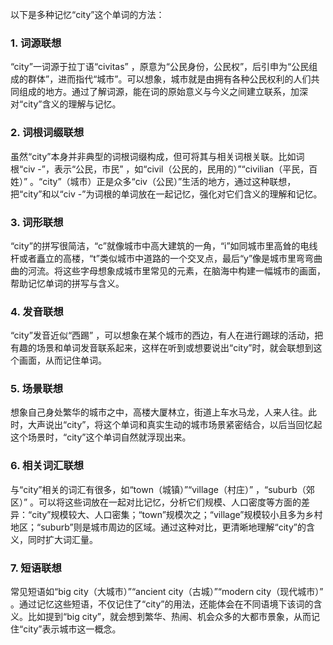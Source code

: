 以下是多种记忆“city”这个单词的方法：

### 1. 词源联想
“city”一词源于拉丁语“civitas” ，原意为“公民身份，公民权”，后引申为“公民组成的群体”，进而指代“城市”。可以想象，城市就是由拥有各种公民权利的人们共同组成的地方。通过了解词源，能在词的原始意义与今义之间建立联系，加深对“city”含义的理解与记忆。

### 2. 词根词缀联想
虽然“city”本身并非典型的词根词缀构成，但可将其与相关词根关联。比如词根“civ -”，表示“公民，市民” ，如“civil（公民的，民用的）”“civilian（平民，百姓）” 。“city”（城市）正是众多“civ（公民）”生活的地方，通过这种联想，把“city”和以“civ -”为词根的单词放在一起记忆，强化对它们含义的理解和记忆。

### 3. 词形联想
“city”的拼写很简洁，“c”就像城市中高大建筑的一角，“i”如同城市里高耸的电线杆或者矗立的高楼，“t”类似城市中道路的一个交叉点，最后“y”像是城市里弯弯曲曲的河流。将这些字母想象成城市里常见的元素，在脑海中构建一幅城市的画面，帮助记忆单词的拼写与含义。

### 4. 发音联想
“city”发音近似“西踢” ，可以想象在某个城市的西边，有人在进行踢球的活动，把有趣的场景和单词发音联系起来，这样在听到或想要说出“city”时，就会联想到这个画面，从而记住单词。

### 5. 场景联想
想象自己身处繁华的城市之中，高楼大厦林立，街道上车水马龙，人来人往。此时，大声说出“city”，将这个单词和真实生动的城市场景紧密结合，以后当回忆起这个场景时，“city”这个单词自然就浮现出来。

### 6. 相关词汇联想
与“city”相关的词汇有很多，如“town（城镇）”“village（村庄）” ，“suburb（郊区）” 。可以将这些词放在一起对比记忆，分析它们规模、人口密度等方面的差异：“city”规模较大、人口密集；“town”规模次之；“village”规模较小且多为乡村地区；“suburb”则是城市周边的区域。通过这种对比，更清晰地理解“city”的含义，同时扩大词汇量。

### 7. 短语联想
常见短语如“big city（大城市）”“ancient city（古城）”“modern city（现代城市）” 。通过记忆这些短语，不仅记住了“city”的用法，还能体会在不同语境下该词的含义。比如提到“big city”，就会想到繁华、热闹、机会众多的大都市景象，从而记住“city”表示城市这一概念。 